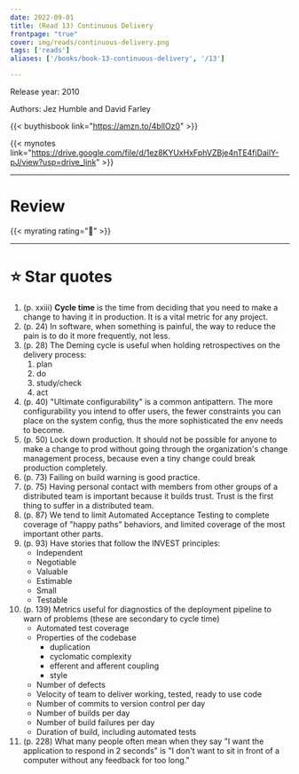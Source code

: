 ```yaml
---
date: 2022-09-01
title: (Read 13) Continuous Delivery
frontpage: "true"
cover: img/reads/continuous-delivery.png
tags: ['reads']
aliases: ['/books/book-13-continuous-delivery', '/13']

---
```


Release year: 2010

Authors: Jez Humble and David Farley

{{< buythisbook link="https://amzn.to/4bllOz0" >}}

{{< mynotes link="https://drive.google.com/file/d/1ez8KYUxHxFphVZBje4nTE4fjDailY-pJ/view?usp=drive_link" >}}

---

# Review

{{< myrating rating="🤔" >}}

---

# :star: Star quotes

1. (p. xxiii) **Cycle time** is the time from deciding that you need to
   make a change to having it in production. It is a vital metric for
   any project.
1. (p. 24) In software, when something is painful, the way to reduce the
   pain is to do it more frequently, not less.
1. (p. 28) The Deming cycle is useful when holding retrospectives on the
   delivery process:
    1. plan
    1. do
    1. study/check
    1. act
1. (p. 40) "Ultimate configurability" is a common antipattern. The more
   configurability you intend to offer users, the fewer constraints you
   can place on the system config, thus the more sophisticated the env
   needs to become.
1. (p. 50) Lock down production. It should not be possible for anyone to
   make a change to prod without going through the organization's change
   management process, because even a tiny change could break production
   completely.
1. (p. 73) Failing on build warning is good practice.
1. (p. 75) Having personal contact with members from other groups of a
   distributed team is important because it builds trust. Trust is the
   first thing to suffer in a distributed team.
1. (p. 87) We tend to limit Automated Acceptance Testing to complete
   coverage of "happy paths" behaviors, and limited coverage of the most
   important other parts.
1. (p. 93) Have stories that follow the INVEST principles:
    - Independent
    - Negotiable
    - Valuable
    - Estimable
    - Small
    - Testable
1. (p. 139) Metrics useful for diagnostics of the deployment pipeline to
   warn of problems (these are secondary to cycle time)
   - Automated test coverage
   - Properties of the codebase
       - duplication
       - cyclomatic complexity
       - efferent and afferent coupling
       - style
   - Number of defects
   - Velocity of team to deliver working, tested, ready to use code
   - Number of commits to version control per day
   - Number of builds per day
   - Number of build failures per day
   - Duration of build, including automated tests
1. (p. 228) What many people often mean when they say "I want the
   application to respond in 2 seconds" is "I don't want to sit in front
   of a computer without any feedback for too long."
